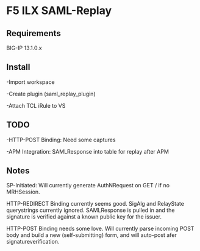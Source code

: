 # F5 ILX SAML-Replay

## Requirements
BIG-IP 13.1.0.x

## Install
-Import workspace

-Create plugin (saml_replay_plugin)

-Attach TCL iRule to VS

## TODO
-HTTP-POST Binding:  Need some captures

-APM Integration: SAMLResponse into table for replay after APM

## Notes

SP-Initiated:  Will currently generate AuthNRequest on GET / if no MRHSession.  

HTTP-REDIRECT Binding currently seems good.  SigAlg and RelayState querystrings currently ignored.  SAMLResponse is pulled in and the signature is verified against a known public key for the issuer.

HTTP-POST Binding needs some love.  Will currently parse incoming POST body and build a new (self-submitting) form, and will auto-post afer signatureverification.
